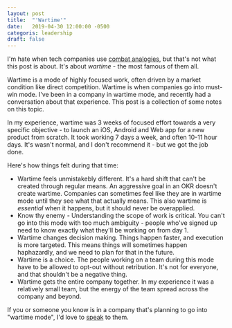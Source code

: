 ```yaml
---
layout: post
title:  "'Wartime'"
date:   2019-04-30 12:00:00 -0500
categoris: leadership
draft: false 
---
```


I'm hate when tech companies use [combat analogies](https://a16z.com/2011/04/14/peacetime-ceowartime-ceo-2/), but that's not what this post is about. It's about _wartime_ - the most famous of them all. 

Wartime is a mode of highly focused work, often driven by a market condition like direct competition. Wartime is when companies go into must-win mode. I've been in a company in wartime mode, and recently had a conversation about that experience. This post is a collection of some notes on this topic.

In my experience, wartime was 3 weeks of focused effort towards a very specific objective - to launch an iOS, Android and Web app for a new product from scratch. It took working 7 days a week, and often 10-11 hour days. It's wasn't normal, and I don't recommend it - but we got the job done. 

Here's how things felt during that time:
* Wartime feels unmistakebly different. It's a hard shift that can't be created through regular means. An aggressive goal in an OKR doesn't create wartime. Companies can sometimes feel like they are in wartime mode until they see what that actually means. This also wartime is _essential_ when it happens, but it should never be overapplied. 
* Know thy enemy - Understanding the scope of work is critical. You can't go into this mode with too much ambiguity - people who've signed up need to know exactly what they'll be working on from day 1.
* Wartime changes decision making. Things happen faster, and execution is more targeted. This means things will sometimes happen haphazardly, and we need to plan for that in the future. 
* Wartime is a choice. The people working on a team during this mode have to be allowed to opt-out without retribution. It's not for everyone, and that shouldn't be a negative thing. 
* Wartime gets the entire company together. In my experience it was a relatively small team, but the energy of the team spread across the company and beyond. 

If you or someone you know is in a company that's planning to go into "wartime mode", I'd love to [speak](mailto:tarun.sachdeva@gmail.com) to them.